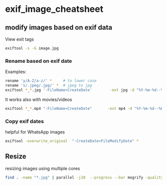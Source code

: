 # exif_image_cheatsheet


## modify images based on exif data
View exit tags
```bash
exiftool -s -G image.jpg
```
### Rename based on exif date 
Examples:
```bash
rename 'y/A-Z/a-z/' *     # to lower case
rename 's/.jpeg/.jpg/' *  # jpeg to jpg
exiftool *_*.jpg '-FileName<CreateDate'        -ext jpg -d "%Y-%m-%d--%H-%M-%S-%%-.c-markus.%%e"
```
It works also with movies/videos
```bash
exiftool *_*.mp4 "-FileName<CreateDate"       -ext mp4 -d "%Y-%m-%d--%H-%M-%S-%%-.c-markus.%%e"
```
### Copy exif dates
helpful for WhatsApp images
```bash
exiftool -overwrite_original  "-CreateDate<FileModifyDate" *
```
## Resize
resizing images using multiple cores
```bash
find . -name "*.jpg" | parallel -j10  --progress --bar mogrify -quality 90%
```
